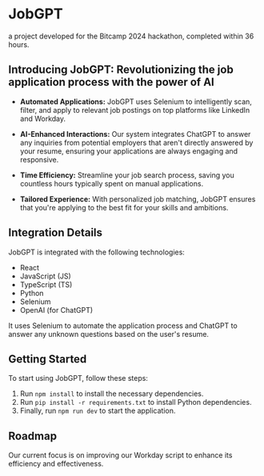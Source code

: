 # JobGPT
a project developed for the Bitcamp 2024 hackathon, completed within 36 hours.

## **Introducing JobGPT:** Revolutionizing the job application process with the power of AI

*   **Automated Applications:** JobGPT uses Selenium to intelligently scan, filter, and apply to relevant job postings on top platforms like LinkedIn and Workday.
    
*   **AI-Enhanced Interactions:** Our system integrates ChatGPT to answer any inquiries from potential employers that aren't directly answered by your resume, ensuring your applications are always engaging and responsive.
    
*   **Time Efficiency:** Streamline your job search process, saving you countless hours typically spent on manual applications.
    
*   **Tailored Experience:** With personalized job matching, JobGPT ensures that you're applying to the best fit for your skills and ambitions.
    

Integration Details
-------------------

JobGPT is integrated with the following technologies:

*   React
*   JavaScript (JS)
*   TypeScript (TS)
*   Python
*   Selenium
*   OpenAI (for ChatGPT)

It uses Selenium to automate the application process and ChatGPT to answer any unknown questions based on the user's resume.

Getting Started
---------------

To start using JobGPT, follow these steps:

1.  Run `npm install` to install the necessary dependencies.
2.  Run `pip install -r requirements.txt` to install Python dependencies.
3.  Finally, run `npm run dev` to start the application.

Roadmap
-------

Our current focus is on improving our Workday script to enhance its efficiency and effectiveness.
